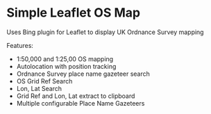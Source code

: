 # Simple Leaflet OS Map

Uses Bing plugin for Leaflet to display UK Ordnance Survey mapping 

Features:
* 1:50,000 and 1:25,00 OS mapping
* Autolocation with position tracking
* Ordnance Survey place name gazeteer search
* OS Grid Ref Search
* Lon, Lat Search
* Grid Ref and Lon, Lat extract to clipboard
* Multiple configurable Place Name Gazeteers





